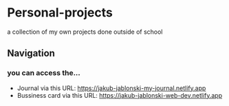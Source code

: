 # Personal-projects
a collection of my own projects done outside of school
## Navigation
### you can access the...
- Journal via this URL: https://jakub-jablonski-my-journal.netlify.app
- Bussiness card via this URL: https://jakub-jablonski-web-dev.netlify.app
